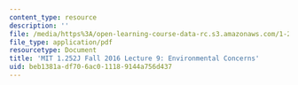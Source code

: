 ```yaml
---
content_type: resource
description: ''
file: /media/https%3A/open-learning-course-data-rc.s3.amazonaws.com/1-252j-urban-transportation-planning-fall-2016/beb1381adf706ac011189144a756d437_MIT1_252JF16_Lec9.pdf
file_type: application/pdf
resourcetype: Document
title: 'MIT 1.252J Fall 2016 Lecture 9: Environmental Concerns'
uid: beb1381a-df70-6ac0-1118-9144a756d437
---
```

